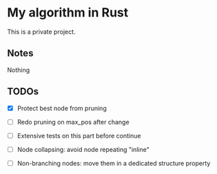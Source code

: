 # My algorithm in Rust
This is a private project.


## Notes
Nothing

## TODOs
- [x] Protect best node from pruning
- [ ] Redo pruning on max_pos after change
- [ ] Extensive tests on this part before continue

- [ ] Node collapsing: avoid node repeating "inline"
- [ ] Non-branching nodes: move them in a dedicated structure property